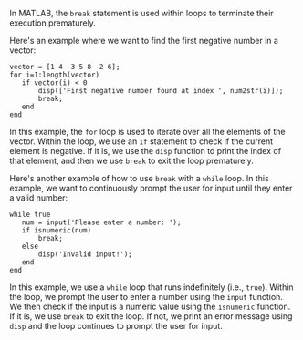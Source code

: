 In MATLAB, the `break` statement is used within loops to terminate their execution prematurely. 

Here's an example where we want to find the first negative number in a vector:

```
vector = [1 4 -3 5 8 -2 6];
for i=1:length(vector)
   if vector(i) < 0
       disp(['First negative number found at index ', num2str(i)]);
       break;
   end
end
```

In this example, the `for` loop is used to iterate over all the elements of the vector. Within the loop, we use an `if` statement to check if the current element is negative. If it is, we use the `disp` function to print the index of that element, and then we use `break` to exit the loop prematurely.

Here's another example of how to use `break` with a `while` loop. In this example, we want to continuously prompt the user for input until they enter a valid number:

```
while true
   num = input('Please enter a number: ');
   if isnumeric(num)
       break;
   else
       disp('Invalid input!');
   end
end
```

In this example, we use a `while` loop that runs indefinitely (i.e., `true`). Within the loop, we prompt the user to enter a number using the `input` function. We then check if the input is a numeric value using the `isnumeric` function. If it is, we use `break` to exit the loop. If not, we print an error message using `disp` and the loop continues to prompt the user for input.